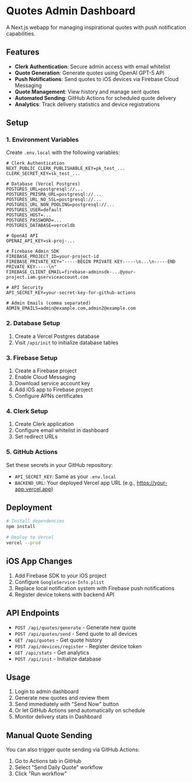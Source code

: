 # Quotes Admin Dashboard

A Next.js webapp for managing inspirational quotes with push notification capabilities.

## Features

- **Clerk Authentication**: Secure admin access with email whitelist
- **Quote Generation**: Generate quotes using OpenAI GPT-5 API
- **Push Notifications**: Send quotes to iOS devices via Firebase Cloud Messaging
- **Quote Management**: View history and manage sent quotes
- **Automated Sending**: GitHub Actions for scheduled quote delivery
- **Analytics**: Track delivery statistics and device registrations

## Setup

### 1. Environment Variables

Create `.env.local` with the following variables:

```env
# Clerk Authentication
NEXT_PUBLIC_CLERK_PUBLISHABLE_KEY=pk_test_...
CLERK_SECRET_KEY=sk_test_...

# Database (Vercel Postgres)
POSTGRES_URL=postgresql://...
POSTGRES_PRISMA_URL=postgresql://...
POSTGRES_URL_NO_SSL=postgresql://...
POSTGRES_URL_NON_POOLING=postgresql://...
POSTGRES_USER=default
POSTGRES_HOST=...
POSTGRES_PASSWORD=...
POSTGRES_DATABASE=verceldb

# OpenAI API
OPENAI_API_KEY=sk-proj-...

# Firebase Admin SDK
FIREBASE_PROJECT_ID=your-project-id
FIREBASE_PRIVATE_KEY="-----BEGIN PRIVATE KEY-----\n...\n-----END PRIVATE KEY-----\n"
FIREBASE_CLIENT_EMAIL=firebase-adminsdk-...@your-project.iam.gserviceaccount.com

# API Security
API_SECRET_KEY=your-secret-key-for-github-actions

# Admin Emails (comma separated)
ADMIN_EMAILS=admin@example.com,admin2@example.com
```

### 2. Database Setup

1. Create a Vercel Postgres database
2. Visit `/api/init` to initialize database tables

### 3. Firebase Setup

1. Create a Firebase project
2. Enable Cloud Messaging
3. Download service account key
4. Add iOS app to Firebase project
5. Configure APNs certificates

### 4. Clerk Setup

1. Create Clerk application
2. Configure email whitelist in dashboard
3. Set redirect URLs

### 5. GitHub Actions

Set these secrets in your GitHub repository:

- `API_SECRET_KEY`: Same as your `.env.local`
- `BACKEND_URL`: Your deployed Vercel app URL (e.g., https://your-app.vercel.app)

## Deployment

```bash
# Install dependencies
npm install

# Deploy to Vercel
vercel --prod
```

## iOS App Changes

1. Add Firebase SDK to your iOS project
2. Configure `GoogleService-Info.plist`
3. Replace local notification system with Firebase push notifications
4. Register device tokens with backend API

## API Endpoints

- `POST /api/quotes/generate` - Generate new quote
- `POST /api/quotes/send` - Send quote to all devices  
- `GET /api/quotes` - Get quote history
- `POST /api/devices/register` - Register device token
- `GET /api/stats` - Get analytics
- `POST /api/init` - Initialize database

## Usage

1. Login to admin dashboard
2. Generate new quotes and review them
3. Send immediately with "Send Now" button
4. Or let GitHub Actions send automatically on schedule
5. Monitor delivery stats in Dashboard

## Manual Quote Sending

You can also trigger quote sending via GitHub Actions:

1. Go to Actions tab in GitHub
2. Select "Send Daily Quote" workflow  
3. Click "Run workflow"
